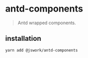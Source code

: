 # antd-components
> Antd wrapped components.

## installation
```shell
yarn add @jswork/antd-components
```

